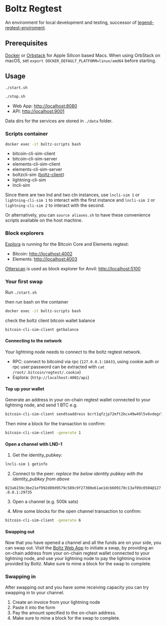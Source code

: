 # Boltz Regtest

An environment for local development and testing, successor of [legend-regtest-enviroment](https://github.com/BoltzExchange/legend-regtest-enviroment).

## Prerequisites
[Docker](https://docs.docker.com/engine/install/) or [Orbstack](https://orbstack.dev/) for Apple Silicon based Macs.
When using OrbStack on macOS, set `export DOCKER_DEFAULT_PLATFORM=linux/amd64` before starting.

## Usage

```bash
./start.sh
```

```bash
./stop.sh
```

- Web App: [http://localhost:8080](http://localhost:8080)
- API: [http://localhost:9001](http://localhost:9001)


Data dirs for the services are stored in `./data` folder.

### Scripts container

```bash
docker exec -it boltz-scripts bash
```

- bitcoin-cli-sim-client
- bitcoin-cli-sim-server
- elements-cli-sim-client
- elements-cli-sim-server
- boltzcli-sim ([boltz-client](https://github.com/BoltzExchange/boltz-client))
- lightning-cli-sim
- lncli-sim

Since there are two lnd and two cln instances, use `lncli-sim 1` or `lightning-cli-sim 1` to interact with the first instance and `lncli-sim 2` or `lightning-cli-sim 2` to interact with the second.

Or alternatively, you can `source aliases.sh` to have these convenience scripts available on the host machine.

### Block explorers

[Esplora](https://github.com/Blockstream/esplora) is running for the Bitcoin Core and Elements regtest:

- Bitcoin: [http://localhost:4002](http://localhost:4002)
- Elements: [http://localhost:4003](http://localhost:4003)

[Otterscan](https://github.com/otterscan/otterscan) is used as block explorer for Anvil: [http://localhost:5100](http://localhost:5100)

### Your first swap

Run `./start.sh`

then run bash on the container

```bash
docker exec -it boltz-scripts bash
```

check the boltz client bitcoin wallet balance

```bash
bitcoin-cli-sim-client getbalance
```

#### Connecting to the network

Your lightning node needs to connect to the boltz regtest network.

- RPC: connect to bitcoind via rpc (`127.0.0.1:18433`, using cookie auth or rpc user:password can be extracted with `cat /root/.bitcoin/regtest/.cookie`)
- Esplora: (`http://localhost:4002/api`)

#### Top up your wallet

Generate an address in your on-chain regtest wallet connected to your lightning node, and send 1 BTC e.g.

```bash
bitcoin-cli-sim-client sendtoaddress bcrt1qfzjp72mft2kcx49w49l5v6vdegr7lff86j08w7 1
```

Then mine a block for the transaction to confirm:

```bash
bitcoin-cli-sim-client -generate 1
```

#### Open a channel with LND-1

1. Get the identity_pubkey:

```bash
lncli-sim 1 getinfo
```

2. Connect to the peer: *replace the below identity pubkey with the identity_pubkey from above*

`023a6159c3be21ef992d89d9579c589c9f27308e61ae1dcb609170c13af09c0504@127.0.0.1:29735`

3. Open a channel (e.g. 500k sats)

4. Mine some blocks for the open channel transaction to confirm:

```bash
bitcoin-cli-sim-client -generate 6
```

#### Swapping out

Now that you have opened a channel and all the funds are on your side, you can swap out. Visit the [Boltz Web App](http://localhost:8080) to initiate a swap, by providing an on-chain address from your on-chain regtest wallet connected to your lightning node, and use your lightning node to pay the lightning invoice provided by Boltz. Make sure to mine a block for the swap to complete.

### Swapping in

After swapping out and you have some receiving capacity you can try swapping in to your channel.

1. Create an invoice from your lightning node
2. Paste it into the form
3. Pay the amount specified to the on-chain address.
4. Make sure to mine a block for the swap to complete.
